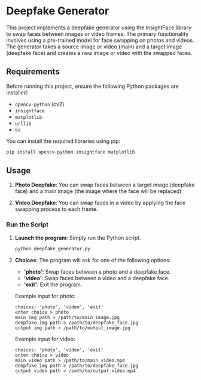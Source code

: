# Deepfake Generator

This project implements a deepfake generator using the InsightFace library to swap faces between images or video frames. The primary functionality involves using a pre-trained model for face swapping on photos and videos. The generator takes a source image or video (main) and a target image (deepfake face) and creates a new image or video with the swapped faces.

## Requirements

Before running this project, ensure the following Python packages are installed:

- `opencv-python` (cv2)
- `insightface`
- `matplotlib`
- `urllib`
- `os`

You can install the required libraries using pip:

```bash
pip install opencv-python insightface matplotlib
```

## Usage

1. **Photo Deepfake**: You can swap faces between a target image (deepfake face) and a main image (the image where the face will be replaced).

2. **Video Deepfake**: You can swap faces in a video by applying the face swapping process to each frame.

### Run the Script

1. **Launch the program**: Simply run the Python script.
   
   ```bash
   python deepfake_generator.py
   ```

2. **Choices**: The program will ask for one of the following options:
   - **'photo'**: Swap faces between a photo and a deepfake face.
   - **'video'**: Swap faces between a video and a deepfake face.
   - **'exit'**: Exit the program.

   Example input for photo:

   ```text
   choices: 'photo', 'video', 'exit'
   enter choice > photo
   main img path > /path/to/main_image.jpg
   deepfake img path > /path/to/deepfake_face.jpg
   output img path > /path/to/output_image.jpg
   ```

   Example input for video:

   ```text
   choices: 'photo', 'video', 'exit'
   enter choice > video
   main video path > /path/to/main_video.mp4
   deepfake img path > /path/to/deepfake_face.jpg
   output video path > /path/to/output_video.mp4
   ```